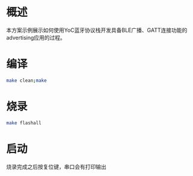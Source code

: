 # 概述

本方案示例展示如何使用YoC蓝牙协议栈开发具备BLE广播、GATT连接功能的advertising应用的过程。

# 编译

```bash
make clean;make
```

# 烧录

```bash
make flashall
```

# 启动

烧录完成之后按复位键，串口会有打印输出
